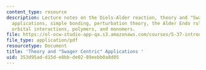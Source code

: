 ```yaml
---
content_type: resource
description: Lecture notes on the Diels-Alder reaction, theory and "Swager Centric"
  applications, simple bonding, perturbation theory, the Alder Endo rule, secondary
  orbital interactions, polymers, and monomers.
file: https://ol-ocw-studio-app-qa.s3.amazonaws.com/courses/5-37-introduction-to-organic-synthesis-laboratory-spring-2009/353d95add15de8bbde0289eebb0a8d05_MIT5_37s09_lec02_Mod7.pdf
file_type: application/pdf
resourcetype: Document
title: 'Theory and "Swager Centric" Applications '
uid: 353d95ad-d15d-e8bb-de02-89eebb0a8d05
---
```

